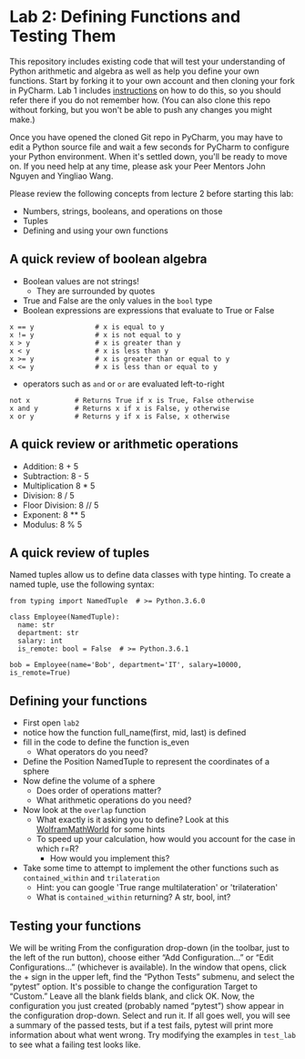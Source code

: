 # Lab 2: Defining Functions and Testing Them

[Lab 1]:
    https://github.com/eecs230/lab1#testing-that-everything-works
    
This repository includes existing code that will test your understanding
of Python arithmetic and algebra as well as help you define your own functions.
Start by forking it to your own account and then cloning your
fork in PyCharm. Lab 1 includes [instructions][Lab 1] on how to do this,
so you should refer there if you do not remember how. (You can also
clone this repo without forking, but you won't be able to push any
changes you might make.)

Once you have opened the cloned Git repo in PyCharm, you may have to
edit a Python source file and wait a few seconds for PyCharm to
configure your Python environment. When it's settled down, you'll
be ready to move on. If you need help at any time, please ask your
Peer Mentors John Nguyen and Yingliao Wang.

Please review the following concepts from lecture 2 before starting this lab:
* Numbers, strings, booleans, and operations on those
* Tuples
* Defining and using your own functions

## A quick review of boolean algebra
* Boolean values are not strings!
    * They are surrounded by quotes
* True and False are the only values in the `bool` type
* Boolean expressions are expressions that evaluate to True or False

```    
x == y               # x is equal to y
x != y               # x is not equal to y
x > y                # x is greater than y
x < y                # x is less than y
x >= y               # x is greater than or equal to y
x <= y               # x is less than or equal to y
```
* operators such as `and` or `or` are evaluated left-to-right
```
not x	        # Returns True if x is True, False otherwise
x and y	        # Returns x if x is False, y otherwise
x or y	        # Returns y if x is False, x otherwise
```
## A quick review or arithmetic operations
* Addition:   8 + 5
* Subtraction: 8 - 5
* Multiplication 8 * 5
* Division: 8 / 5
* Floor Division: 8 // 5
* Exponent: 8 ** 5
* Modulus: 8 % 5

## A quick review of tuples
Named tuples allow us to define data classes with type hinting. To create a named tuple,
use the following syntax:
```
from typing import NamedTuple  # >= Python.3.6.0

class Employee(NamedTuple):
  name: str
  department: str
  salary: int
  is_remote: bool = False  # >= Python.3.6.1
    
bob = Employee(name='Bob', department='IT', salary=10000, is_remote=True)
```
## Defining your functions
- First open `lab2`
- notice how the function full_name(first, mid, last) is defined
- fill in the code to define the function is_even
    - What operators do you need?
- Define the Position NamedTuple to represent the coordinates of a sphere
- Now define the volume of a sphere
    - Does order of operations matter? 
    - What arithmetic operations do you need?
- Now look at the `overlap` function 
    - What exactly is it asking you to define? Look at this [WolframMathWorld](http://mathworld.wolfram.com/Sphere-SphereIntersection.html)
    for some hints
    - To speed up your calculation, how would you account for the case in which r=R?
        - How would you implement this?
- Take some time to attempt to implement the other functions such as `contained_within` and `trilateration`
    - Hint: you can google 'True range multilateration' or 'trilateration'
    - What is `contained_within` returning? A str, bool, int?


## Testing your functions
We will be writing 
From the configuration drop-down (in the toolbar, just to the left of the run button),
choose either “Add Configuration…” or “Edit Configurations…” (whichever is available). 
In the window that opens, click the + sign in the upper left, find the “Python Tests” submenu, 
and select the “pytest” option. It's possible to change the configuration Target to “Custom.” 
Leave all the blank fields blank, and click OK. Now, the configuration you just created 
(probably named “pytest”) show appear in the configuration drop-down. Select and run it. 
If all goes well, you will see a summary of the passed tests, but if a test fails, 
pytest will print more information about what went wrong. Try modifying the examples 
in `test_lab` to see what a failing test looks like.